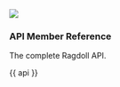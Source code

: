 <div class="hero-container">
  <img class="hero-image" src=/yoga13.png>
</div>

### API Member Reference

The complete Ragdoll API.

{{ api }}
